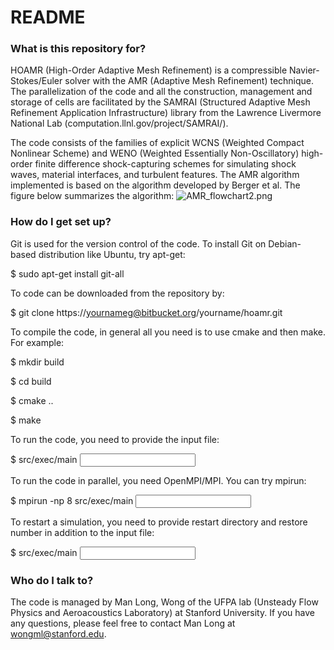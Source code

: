 # README #

### What is this repository for? ###

HOAMR (High-Order Adaptive Mesh Refinement) is a compressible Navier-Stokes/Euler solver with the AMR (Adaptive Mesh Refinement) technique. The parallelization of the code and all the construction, management and storage of cells are facilitated by the SAMRAI (Structured Adaptive Mesh Refinement Application Infrastructure) library from the Lawrence Livermore National Lab (computation.llnl.gov/project/SAMRAI/).

The code consists of the families of explicit WCNS (Weighted Compact Nonlinear Scheme) and WENO (Weighted Essentially Non-Oscillatory) high-order finite difference shock-capturing schemes for simulating shock waves, material interfaces, and turbulent features. The AMR algorithm implemented is based on the algorithm developed by Berger et al. The figure below summarizes the algorithm:
![AMR_flowchart2.png](https://bitbucket.org/repo/zzaMX8/images/1812954715-AMR_flowchart2.png)

### How do I get set up? ###

Git is used for the version control of the code. To install Git on Debian-based distribution like Ubuntu, try apt-get:

$ sudo apt-get install git-all


To code can be downloaded from the repository by:

$ git clone https://yournameg@bitbucket.org/yourname/hoamr.git


To compile the code, in general all you need is to use cmake and then make. For example:

$ mkdir build

$ cd build

$ cmake ..

$ make


To run the code, you need to provide the input file:

$ src/exec/main <input filename>


To run the code in parallel, you need OpenMPI/MPI. You can try mpirun:

$ mpirun -np 8 src/exec/main <input filename>


To restart a simulation, you need to provide restart directory and restore number in addition to the input file:

$ src/exec/main <input filename> <restart dir> <restore number>



### Who do I talk to? ###

The code is managed by Man Long, Wong of the UFPA lab (Unsteady Flow Physics and Aeroacoustics Laboratory) at Stanford University. If you have any questions, please feel free to contact Man Long at wongml@stanford.edu.
